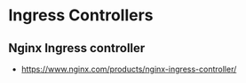 # Ingress Controllers

## Nginx Ingress controller
- https://www.nginx.com/products/nginx-ingress-controller/



